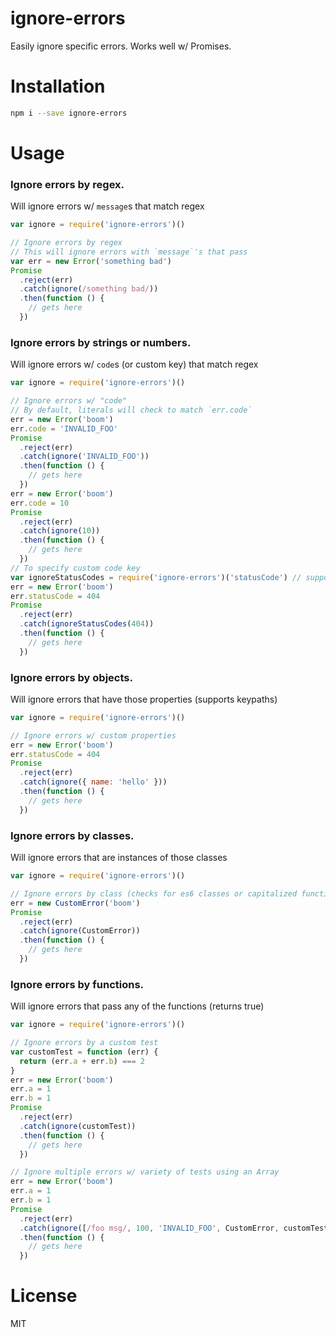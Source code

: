 # ignore-errors

Easily ignore specific errors. Works well w/ Promises.

# Installation
```bash
npm i --save ignore-errors
```

# Usage
### Ignore errors by regex.
Will ignore errors w/ `message`s that match regex
```js
var ignore = require('ignore-errors')()

// Ignore errors by regex
// This will ignore errors with `message`'s that pass
var err = new Error('something bad')
Promise
  .reject(err)
  .catch(ignore(/something bad/))
  .then(function () {
    // gets here
  })
```

### Ignore errors by strings or numbers.
Will ignore errors w/ `code`s (or custom key) that match regex
```js
var ignore = require('ignore-errors')()

// Ignore errors w/ "code"
// By default, literals will check to match `err.code`
err = new Error('boom')
err.code = 'INVALID_FOO'
Promise
  .reject(err)
  .catch(ignore('INVALID_FOO'))
  .then(function () {
    // gets here
  })
err = new Error('boom')
err.code = 10
Promise
  .reject(err)
  .catch(ignore(10))
  .then(function () {
    // gets here
  })
// To specify custom code key
var ignoreStatusCodes = require('ignore-errors')('statusCode') // supports keypaths
err = new Error('boom')
err.statusCode = 404
Promise
  .reject(err)
  .catch(ignoreStatusCodes(404))
  .then(function () {
    // gets here
  })
```

### Ignore errors by objects.
Will ignore errors that have those properties (supports keypaths)
```js
var ignore = require('ignore-errors')()

// Ignore errors w/ custom properties
err = new Error('boom')
err.statusCode = 404
Promise
  .reject(err)
  .catch(ignore({ name: 'hello' }))
  .then(function () {
    // gets here
  })
```

### Ignore errors by classes.
Will ignore errors that are instances of those classes
```js
var ignore = require('ignore-errors')()

// Ignore errors by class (checks for es6 classes or capitalized function names)
err = new CustomError('boom')
Promise
  .reject(err)
  .catch(ignore(CustomError))
  .then(function () {
    // gets here
  })
```

### Ignore errors by functions.
Will ignore errors that pass any of the functions (returns true)
```js
var ignore = require('ignore-errors')()

// Ignore errors by a custom test
var customTest = function (err) {
  return (err.a + err.b) === 2
}
err = new Error('boom')
err.a = 1
err.b = 1
Promise
  .reject(err)
  .catch(ignore(customTest))
  .then(function () {
    // gets here
  })

// Ignore multiple errors w/ variety of tests using an Array
err = new Error('boom')
err.a = 1
err.b = 1
Promise
  .reject(err)
  .catch(ignore([/foo msg/, 100, 'INVALID_FOO', CustomError, customTest]))
  .then(function () {
    // gets here
  })
```

# License
MIT